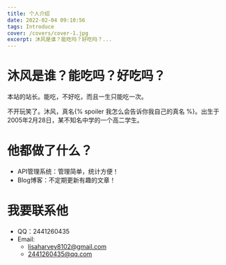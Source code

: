 ```yaml
---
title: 个人介绍
date: 2022-02-04 09:10:56
tags: Introduce
cover: /covers/cover-1.jpg
excerpt: 沐风是谁？能吃吗？好吃吗？...
---
```


# 沐风是谁？能吃吗？好吃吗？
本站的站长。能吃，不好吃，而且一生只能吃一次。

不开玩笑了。沐风，真名{% spoiler 我怎么会告诉你我自己的真名 %}。出生于2005年2月28日，某不知名中学的一个高二学生。

# 他都做了什么？
+ API管理系统：管理简单，统计方便！
+ Blog博客：不定期更新有趣的文章！

# 我要联系他
+ QQ：2441260435
+ Email: 
  - lisaharvey8102@gmail.com
  - 2441260435@qq.com
